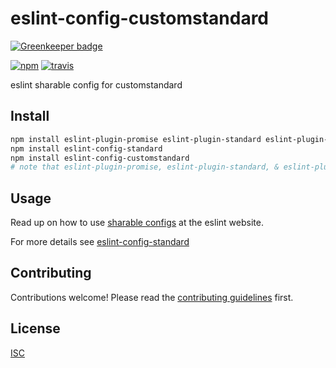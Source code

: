 # eslint-config-customstandard

[![Greenkeeper badge](https://badges.greenkeeper.io/uniibu/eslint-config-customstandard.svg)](https://greenkeeper.io/)

[![npm][npm-image]][npm-url]
[![travis][travis-image]][travis-url]

[npm-image]: https://img.shields.io/npm/v/eslint-config-customstandard.svg?style=flat-square
[npm-url]: https://www.npmjs.com/package/eslint-config-customstandard
[travis-image]: https://img.shields.io/travis/Flet/eslint-config-customstandard.svg?style=flat-square
[travis-url]: https://travis-ci.org/uniibu/eslint-config-customstandard

eslint sharable config for customstandard

## Install

```bash
npm install eslint-plugin-promise eslint-plugin-standard eslint-plugin-react
npm install eslint-config-standard
npm install eslint-config-customstandard
# note that eslint-plugin-promise, eslint-plugin-standard, & eslint-plugin-react are required peer dependencies
```

## Usage

Read up on how to use [sharable configs](http://eslint.org/docs/developer-guide/shareable-configs) at the eslint website.

For more details see [eslint-config-standard](https://github.com/feross/eslint-config-standard)

## Contributing

Contributions welcome! Please read the [contributing guidelines](CONTRIBUTING.md) first.

## License

[ISC](LICENSE.md)
